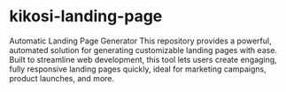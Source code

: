 # kikosi-landing-page
Automatic Landing Page Generator This repository provides a powerful, automated solution for generating customizable landing pages with ease. Built to streamline web development, this tool lets users create engaging, fully responsive landing pages quickly, ideal for marketing campaigns, product launches, and more.
